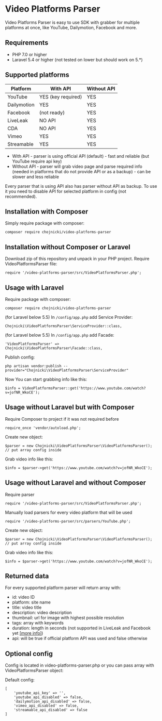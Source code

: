 # Video Platforms Parser

Video Platforms Parser is easy to use SDK with grabber for multiple platforms at once, like YouTube, Dailymotion, Facebook and more.

## Requirements

- PHP 7.0 or higher
- Laravel 5.4 or higher (not tested on lower but should work on 5.*)


## Supported platforms
| Platform      | With API           |  Without API  |
| ------------- | -------------      | ------------- |
| YouTube       | YES (key required) |  YES          |
| Dailymotion   | YES                |  YES          |
| Facebook      | (not ready)        |  YES          |
| LiveLeak      | NO API             |  YES          |
| CDA           | NO API             |  YES          |
| Vimeo         | YES                |  YES          |
| Streamable    | YES                |  YES          |

* With API - parser is using official API (default) - fast and reliable (but YouTube require api key)
* Without API - parser will grab video page and parse required info (needed in platforms that do not provide API or as a backup) - can be slower and less reliable

Every parser that is using API also has parser without API as backup. To use it you need to disable API for selected platform in config (not recommended).


## Installation with Composer

Simply require package with composer:
```
composer require chojnicki/video-platforms-parser
```

## Installation without Composer or Laravel
Download zip of this repository and unpack in your PHP project.
Require VideoPlatformsParser file:
```
require '/video-platforms-parser/src/VideoPlatformsParser.php';
```


## Usage with Laravel

Require package with composer:
```
composer require chojnicki/video-platforms-parser
```

(for Laravel below 5.5) In `/config/app.php` add Service Provider:
```
Chojnicki\VideoPlatformsParser\ServiceProvider::class,
```
(for Laravel below 5.5) In `/config/app.php` add Facade:
```
'VideoPlatformsParser' => Chojnicki\VideoPlatformsParser\Facade::class,
```

Publish config:
```
php artisan vendor:publish --provider="Chojnicki\VideoPlatformsParser\ServiceProvider"
```

Now You can start grabbing info like this:
```
$info = VideoPlatformsParser::get('https://www.youtube.com/watch?v=jofNR_WkoCE');
```


## Usage without Laravel but with Composer
Require Composer to project if it was not required before
```
require_once 'vendor/autoload.php';
```

Create new object:
```
$parser = new Chojnicki\VideoPlatformsParser\VideoPlatformsParser(); // put array config inside
```

Grab video info like this:
```
$info = $parser->get('https://www.youtube.com/watch?v=jofNR_WkoCE');
```

## Usage without Laravel and without Composer
Require parser
```
require '/video-platforms-parser/src/VideoPlatformsParser.php';
```
Manually load parsers for every video platform that will be used
```
require '/video-platforms-parser/src/parsers/YouTube.php';
```

Create new object:
```
$parser = new Chojnicki\VideoPlatformsParser\VideoPlatformsParser(); // put array config inside
```

Grab video info like this:
```
$info = $parser->get('https://www.youtube.com/watch?v=jofNR_WkoCE');
```


## Returned data

For every supported platform parser will return array with:

- id: video ID
- platform: site name
- title: video title
- description: video description
- thumbnail: url for image with highest possible resolution
- tags: array with keywords
- duration: length in seconds (not supported in LiveLeak and Facebook yet [[more info]](https://github.com/chojnicki/video-platforms-parser/issues/4))
- api: will be true if official platform API was used and false otherwise


## Optional config

Config is located in video-platforms-parser.php or you can pass array with VideoPlatformsParser object:

Default config:

```
[
    'youtube_api_key' => '',
    'youtube_api_disabled' => false,
    'dailymotion_api_disabled' => false,
    'vimeo_api_disabled' => false,
    'streamable_api_disabled' => false
]
```